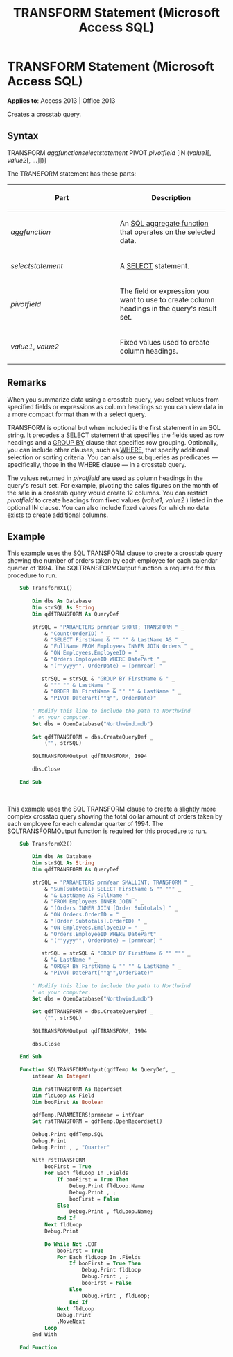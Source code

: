 ﻿---
title: TRANSFORM Statement (Microsoft Access SQL)
TOCTitle: TRANSFORM Statement (Microsoft Access SQL)
ms:assetid: 419770b1-c833-959d-a84d-56c68764799f
ms:mtpsurl: https://msdn.microsoft.com/library/Ff192901(v=office.15)
ms:contentKeyID: 48544455
ms.date: 09/18/2015
mtps_version: v=office.15
f1_keywords:
- jetsql40.chm5277581
f1_categories:
- Office.Version=v15
---

# TRANSFORM Statement (Microsoft Access SQL)

**Applies to**: Access 2013 | Office 2013

Creates a crosstab query.

## Syntax

TRANSFORM *aggfunctionselectstatement* PIVOT *pivotfield* \[IN (*value1*\[, *value2*\[, …\]\])\]

The TRANSFORM statement has these parts:

<table>
<colgroup>
<col style="width: 50%" />
<col style="width: 50%" />
</colgroup>
<thead>
<tr class="header">
<th><p>Part</p></th>
<th><p>Description</p></th>
</tr>
</thead>
<tbody>
<tr class="odd">
<td><p><em>aggfunction</em></p></td>
<td><p>An <a href="sql-aggregate-functions-sql.md">SQL aggregate function</a> that operates on the selected data.</p></td>
</tr>
<tr class="even">
<td><p><em>selectstatement</em></p></td>
<td><p>A <a href="select-statement-microsoft-access-sql.md">SELECT</a> statement.</p></td>
</tr>
<tr class="odd">
<td><p><em>pivotfield</em></p></td>
<td><p>The field or expression you want to use to create column headings in the query's result set.</p></td>
</tr>
<tr class="even">
<td><p><em>value1</em>, <em>value2</em></p></td>
<td><p>Fixed values used to create column headings.</p></td>
</tr>
</tbody>
</table>

## Remarks

When you summarize data using a crosstab query, you select values from specified fields or expressions as column headings so you can view data in a more compact format than with a select query.

TRANSFORM is optional but when included is the first statement in an SQL string. It precedes a SELECT statement that specifies the fields used as row headings and a [GROUP BY](https://msdn.microsoft.com/library/ff837271\(v=office.15\)) clause that specifies row grouping. Optionally, you can include other clauses, such as [WHERE](https://msdn.microsoft.com/library/ff195245\(v=office.15\)), that specify additional selection or sorting criteria. You can also use subqueries as predicates — specifically, those in the WHERE clause — in a crosstab query.

The values returned in *pivotfield* are used as column headings in the query's result set. For example, pivoting the sales figures on the month of the sale in a crosstab query would create 12 columns. You can restrict *pivotfield* to create headings from fixed values (*value1*, *value2* ) listed in the optional IN clause. You can also include fixed values for which no data exists to create additional columns.

## Example

This example uses the SQL TRANSFORM clause to create a crosstab query showing the number of orders taken by each employee for each calendar quarter of 1994. The SQLTRANSFORMOutput function is required for this procedure to run.

```vb
    Sub TransformX1() 
     
        Dim dbs As Database 
        Dim strSQL As String 
        Dim qdfTRANSFORM As QueryDef 
     
        strSQL = "PARAMETERS prmYear SHORT; TRANSFORM " _ 
            & "Count(OrderID) " _ 
            & "SELECT FirstName & "" "" & LastName AS " _ 
            & "FullName FROM Employees INNER JOIN Orders " _ 
            & "ON Employees.EmployeeID = " _ 
            & "Orders.EmployeeID WHERE DatePart " _ 
            & "(""yyyy"", OrderDate) = [prmYear] " 
       
           strSQL = strSQL & "GROUP BY FirstName & " _ 
            & """ "" & LastName " _ 
            & "ORDER BY FirstName & "" "" & LastName " _ 
            & "PIVOT DatePart(""q"", OrderDate)" 
         
        ' Modify this line to include the path to Northwind 
        ' on your computer. 
        Set dbs = OpenDatabase("Northwind.mdb") 
     
        Set qdfTRANSFORM = dbs.CreateQueryDef _ 
            ("", strSQL) 
         
        SQLTRANSFORMOutput qdfTRANSFORM, 1994 
         
        dbs.Close 
     
    End Sub
```

<br/>

This example uses the SQL TRANSFORM clause to create a slightly more complex crosstab query showing the total dollar amount of orders taken by each employee for each calendar quarter of 1994. The SQLTRANSFORMOutput function is required for this procedure to run.

```vb
    Sub TransformX2() 
     
        Dim dbs As Database 
        Dim strSQL As String 
        Dim qdfTRANSFORM As QueryDef 
     
        strSQL = "PARAMETERS prmYear SMALLINT; TRANSFORM " _ 
            & "Sum(Subtotal) SELECT FirstName & "" """ _ 
            & "& LastName AS FullName " _ 
            & "FROM Employees INNER JOIN " _ 
            & "(Orders INNER JOIN [Order Subtotals] " _ 
            & "ON Orders.OrderID = " _ 
            & "[Order Subtotals].OrderID) " _ 
            & "ON Employees.EmployeeID = " _ 
            & "Orders.EmployeeID WHERE DatePart" _ 
            & "(""yyyy"", OrderDate) = [prmYear] " 
        
           strSQL = strSQL & "GROUP BY FirstName & "" """ _ 
            & "& LastName " _ 
            & "ORDER BY FirstName & "" "" & LastName " _ 
            & "PIVOT DatePart(""q"",OrderDate)"         
             
        ' Modify this line to include the path to Northwind 
        ' on your computer. 
        Set dbs = OpenDatabase("Northwind.mdb") 
     
        Set qdfTRANSFORM = dbs.CreateQueryDef _ 
            ("", strSQL) 
         
        SQLTRANSFORMOutput qdfTRANSFORM, 1994 
         
        dbs.Close 
     
    End Sub 
     
    Function SQLTRANSFORMOutput(qdfTemp As QueryDef, _ 
        intYear As Integer) 
         
        Dim rstTRANSFORM As Recordset 
        Dim fldLoop As Field 
        Dim booFirst As Boolean 
     
        qdfTemp.PARAMETERS!prmYear = intYear 
        Set rstTRANSFORM = qdfTemp.OpenRecordset() 
         
        Debug.Print qdfTemp.SQL 
        Debug.Print 
        Debug.Print , , "Quarter" 
     
        With rstTRANSFORM 
            booFirst = True 
            For Each fldLoop In .Fields 
                If booFirst = True Then 
                    Debug.Print fldLoop.Name 
                    Debug.Print , ; 
                    booFirst = False 
                Else 
                    Debug.Print , fldLoop.Name; 
                End If 
            Next fldLoop 
            Debug.Print 
             
            Do While Not .EOF 
                booFirst = True 
                For Each fldLoop In .Fields 
                    If booFirst = True Then 
                        Debug.Print fldLoop 
                        Debug.Print , ; 
                        booFirst = False 
                    Else 
                        Debug.Print , fldLoop; 
                    End If 
                Next fldLoop 
                Debug.Print 
                .MoveNext 
            Loop 
        End With 
         
    End Function
```
